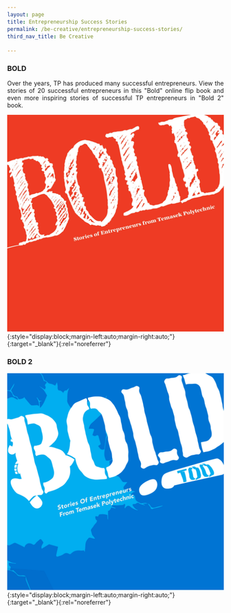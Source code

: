 ```yaml
---
layout: page
title: Entrepreneurship Success Stories
permalink: /be-creative/entrepreneurship-success-stories/
third_nav_title: Be Creative

---
```

### BOLD ###
<div style="text-align: justify">
    <p>
Over the years, TP has produced many successful entrepreneurs. View the stories of 20 successful entrepreneurs in this "Bold" online flip book and even more inspiring stories of successful TP entrepreneurs in "Bold 2" book.
          </p>
</div>      

[![BOLD](/images/BOLD.jpg)](https://www.tp.edu.sg/content/dam/tp-web/files/flipbook/BOLD/index.html){:style="display:block;margin-left:auto;margin-right:auto;"}{:target="_blank"}{:rel="noreferrer"}

### BOLD 2
[![BOLD 2](/images/BOLD2.jpg)](https://www.tp.edu.sg/content/dam/tp-web/files/flipbook/BOLD2/index.html){:style="display:block;margin-left:auto;margin-right:auto;"}{:target="_blank"}{:rel="noreferrer"}
